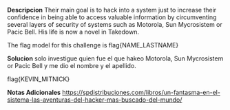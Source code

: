 **Descripcion**
Their main goal is to hack into a system just to increase their confidence in being able to access valuable information by circumventing several layers of security of systems such as Motorola, Sun Mycrosistem or Pacic Bell. His life is now a novel in Takedown.

The flag model for this challenge is flag{NAME_LASTNAME}

**Solucion**
solo investigue quien fue el que hakeo Motorola, Sun Mycrosistem or Pacic Bell y me dio el nombre y el apellido.

flag{KEVIN_MITNICK}

**Notas Adicionales**
https://spdistribuciones.com/libros/un-fantasma-en-el-sistema-las-aventuras-del-hacker-mas-buscado-del-mundo/
